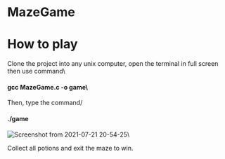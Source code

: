 # MazeGame

# How to play
Clone the project into any unix computer, open the terminal in full screen then use command\
#### gcc MazeGame.c -o game\
Then, type the command/
#### ./game
![Screenshot from 2021-07-21 20-54-25](https://user-images.githubusercontent.com/65914195/126515535-4fe519eb-05fd-4157-b1f7-2781e9d57c4d.png)\

Collect all potions and exit the maze to win.

